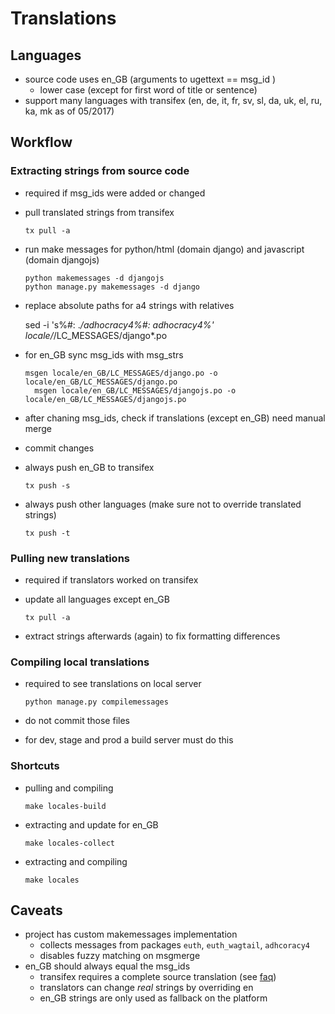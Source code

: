 # Translations

## Languages

  - source code uses en_GB (arguments to ugettext == msg_id )
     - lower case (except for first word of title or sentence)
  - support many languages with transifex (en, de, it, fr,
    sv, sl, da, uk, el, ru, ka, mk as of 05/2017)

## Workflow

### Extracting strings from source code

  - required if msg_ids were added or changed
  - pull translated strings from transifex

        tx pull -a

  - run make messages for python/html (domain django)
    and javascript (domain djangojs)

        python makemessages -d djangojs
        python manage.py makemessages -d django

  - replace absolute paths for a4 strings with relatives

       sed -i 's%#: .*/adhocracy4%#: adhocracy4%' locale/*/LC_MESSAGES/django*.po

  - for en_GB sync msg_ids with msg_strs

        msgen locale/en_GB/LC_MESSAGES/django.po -o locale/en_GB/LC_MESSAGES/django.po
 	      msgen locale/en_GB/LC_MESSAGES/djangojs.po -o locale/en_GB/LC_MESSAGES/djangojs.po

  - after chaning msg_ids, check if translations (except en_GB) need manual merge
  - commit changes
  - always push en_GB to transifex

        tx push -s

  - always push other languages (make sure not to override translated strings)

        tx push -t


### Pulling new translations

  - required if translators worked on transifex
  - update all languages except en_GB

        tx pull -a

  - extract strings afterwards (again) to fix formatting differences

### Compiling local translations

   - required to see translations on local server

         python manage.py compilemessages

   - do not commit those files
   - for dev, stage and prod a build server must do this

### Shortcuts

   - pulling and compiling

         make locales-build

   - extracting and update for en_GB

         make locales-collect

   - extracting and compiling

         make locales

## Caveats

   - project has custom makemessages implementation
      - collects messages from packages `euth`, `euth_wagtail`, `adhcoracy4`
      - disables fuzzy matching on msgmerge
   - en_GB should always equal the msg_ids
      - transifex requires a complete source translation (see [faq](https://docs.transifex.com/faq/all))
      - translators can change *real* strings by overriding en
      - en_GB strings are only used as fallback on the platform

